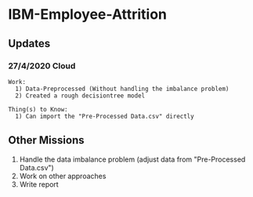 # IBM-Employee-Attrition

## Updates
  ### 27/4/2020 Cloud
    Work:
      1) Data-Preprocessed (Without handling the imbalance problem) 
      2) Created a rough decisiontree model 
    
    Thing(s) to Know:
      1) Can import the "Pre-Processed Data.csv" directly

## Other Missions
  1) Handle the data imbalance problem (adjust data from "Pre-Processed Data.csv")
  2) Work on other approaches
  3) Write report
